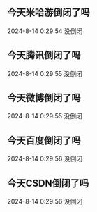 ## 今天米哈游倒闭了吗

2024-8-14 0:29:54 没倒闭

## 今天腾讯倒闭了吗

2024-8-14 0:29:55 没倒闭

## 今天微博倒闭了吗

2024-8-14 0:29:55 没倒闭

## 今天百度倒闭了吗

2024-8-14 0:29:56 没倒闭

## 今天CSDN倒闭了吗

2024-8-14 0:29:56 没倒闭

